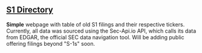 ## [S1 Directory](https://www.s1directory.com)

__Simple__ webpage with table of old S1 filings and their respective tickers. Currently, all data was sourced using the Sec-Api.io API, which calls its data from EDGAR, the official SEC data navigation tool. Will be adding public offering filings beyond "S-1s" soon.
